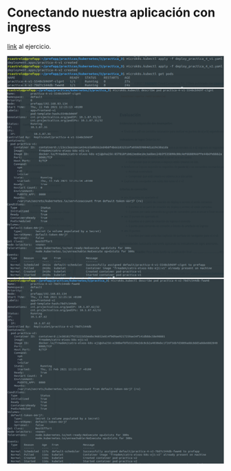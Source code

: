 # Conectando nuestra aplicación con ingress
[link]( https://prefapp.github.io/formacion/cursos/kubernetes/#/./00_actividades/03_modulo_3?id=a-creando-a-nosa-infraestrutura) al ejercicio.

![](images/ingress_deploy.png)
![](images/ingress_describe.png)
![](images/ingress_describe2.png)
